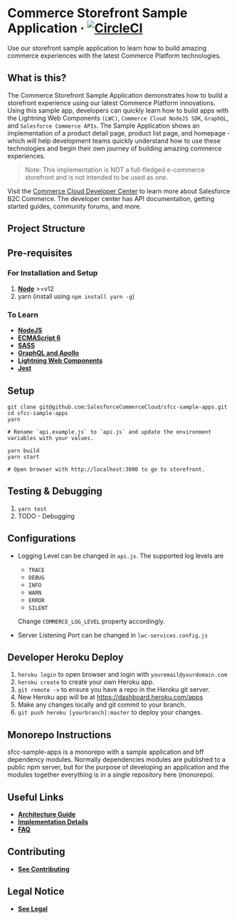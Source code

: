 # Commerce Storefront Sample Application &middot; [![CircleCI][circleci-image]][circleci-url]

Use our storefront sample application to learn how to build amazing commerce experiences with the latest Commerce Platform technologies.

## What is this?

The Commerce Storefront Sample Application demonstrates how to build a storefront experience using our latest Commerce Platform innovations. Using this sample app, developers can quickly learn how to build apps with the Lightning Web Components `(LWC)`, `Commerce Cloud NodeJS SDK`, `GraphQL`, and `Salesforce Commerce APIs`. The Sample Application shows an implementation of a product detail page, product list page, and homepage - which will help development teams quickly understand how to use these technologies and begin their own journey of building amazing commerce experiences.

> Note: This implementation is NOT a full-fledged e-commerce storefront and is not intended to be used as one.

Visit the [Commerce Cloud Developer Center](https://developer.commercecloud.com/) to learn more about Salesforce B2C Commerce. The developer center has API documentation, getting started guides, community forums, and more.

## Project Structure

<PLACEHOLDER>

## Pre-requisites

### For Installation and Setup
1) **[Node](https://nodejs.org/en/download/)** >=v12
2) yarn (install using `npm install yarn -g`)

### To Learn
* **[NodeJS](https://nodejs.org/en/docs/)**
* **[ECMAScript 6](http://www.ecma-international.org/ecma-262/6.0/)**
* **[SASS](https://sass-lang.com/guide)**
* **[GraphQL and Apollo](https://www.apollographql.com/docs/tutorial/introduction/)**
* **[Lightning Web Components](https://developer.salesforce.com/docs/component-library/documentation/lwc)**
* **[Jest](https://jestjs.io/docs/en/getting-started)**

## Setup
    git clone git@github.com:SalesforceCommerceCloud/sfcc-sample-apps.git
    cd sfcc-sample-apps
    yarn

    # Rename `api.example.js` to `api.js` and update the environment variables with your values.

    yarn build
    yarn start
    
    # Open browser with http://localhost:3000 to go to storefront.

## Testing & Debugging
1) `yarn test`
2) TODO - Debugging

## Configurations
* Logging Level can be changed in `api.js`. The supported log levels are

    * `TRACE`
    * `DEBUG`
    * `INFO`
    * `WARN`
    * `ERROR`
    * `SILENT`

    Change `COMMERCE_LOG_LEVEL` property accordingly.
* Server Listening Port can be changed in `lwc-services.config.js`

## Developer Heroku Deploy

1) `heroku login` to open browser and login with `youremail@yourdomain.com`
2) `heroku create` to create your own Heroku app.
3) `git remote -v` to ensure you have a repo in the Heroku git server. 
3) New Heroku app will be at https://dashboard.heroku.com/apps
4) Make any changes locally and git commit to your branch.
5) `git push heroku [yourbranch]:master` to deploy your changes.

## Monorepo Instructions

sfcc-sample-apps is a monorepo with a sample application and bff dependency modules. Normally dependencies modules are published to a public npm server, but for the purpose of developing an application and the modules together everything is in a single repository here (monorepo).

## Useful Links

* **[Architecture Guide](ARCHITECTURE_GUIDE.md)**
* **[Implementation Details](IMPLEMENTATION_DETAILS.md)**
* **[FAQ](FAQ.md)**

## Contributing

* **[See Contributing](CONTRIBUTING.md)**

## Legal Notice

* **[See Legal](LEGAL.md)**

<!-- Markdown link & img dfn's -->
[circleci-image]: https://circleci.com/gh/SalesforceCommerceCloud/sfcc-sample-apps.svg?style=shield&circle-token=f34a55a59d7dfc30402e719996edf10092780b66
[circleci-url]: https://circleci.com/gh/SalesforceCommerceCloud/sfcc-sample-apps
